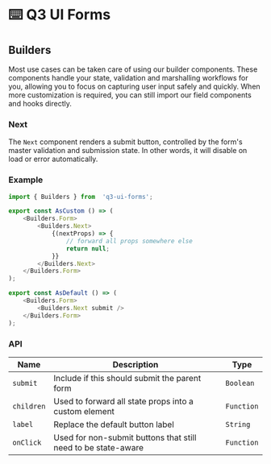# ⌨️ Q3 UI Forms

## Builders

Most use cases can be taken care of using our builder
components. These components handle your state, validation
and marshalling workflows for you, allowing you to focus on
capturing user input safely and quickly. When more
customization is required, you can still import our field
components and hooks directly.

### Next

The `Next` component renders a submit button, controlled by
the form's master validation and submission state. In other
words, it will disable on load or error automatically.

### Example

```javascript
import { Builders } from  'q3-ui-forms';

export const AsCustom () => (
	<Builders.Form>
		<Builders.Next>
			{(nextProps) => {
				// forward all props somewhere else
				return null;
			}}
		</Builders.Next>
	</Builders.Form>
);

export const AsDefault () => (
	<Builders.Form>
		<Builders.Next submit />
	</Builders.Form>
);
```

### API

| Name       | Description                                                   | Type       |
| ---------- | ------------------------------------------------------------- | ---------- |
| `submit`   | Include if this should submit the parent form                 | `Boolean`  |
| `children` | Used to forward all state props into a custom element         | `Function` |
| `label`    | Replace the default button label                              | `String`   |
| `onClick`  | Used for non-submit buttons that still need to be state-aware | `Function` |
